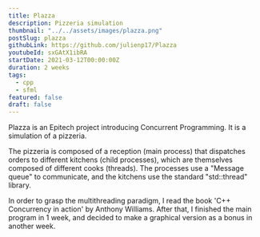 ```yaml
---
title: Plazza
description: Pizzeria simulation
thumbnail: "../../assets/images/plazza.png"
postSlug: plazza
githubLink: https://github.com/julienp17/Plazza
youtubeId: sxGAtX1ibRA
startDate: 2021-03-12T00:00:00Z
duration: 2 weeks
tags:
  - cpp
  - sfml
featured: false
draft: false
---
```


Plazza is an Epitech project introducing Concurrent Programming.
It is a simulation of a pizzeria.

The pizzeria is composed of a reception (main process) that dispatches orders to different kitchens (child processes),
which are themselves composed of different cooks (threads).
The processes use a "Message queue" to communicate, and the kitchens use the standard "std::thread" library.

In order to grasp the multithreading paradigm, I read the book 'C++ Concurrency in action' by Anthony Williams.
After that, I finished the main program in 1 week, and decided to make a graphical version as a bonus in another week.